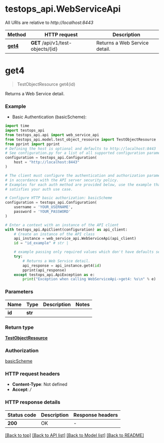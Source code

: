 # testops_api.WebServiceApi

All URIs are relative to *http://localhost:8443*

Method | HTTP request | Description
------------- | ------------- | -------------
[**get4**](WebServiceApi.md#get4) | **GET** /api/v1/test-objects/{id} | Returns a Web Service detail.


# **get4**
> TestObjectResource get4(id)

Returns a Web Service detail.

### Example

* Basic Authentication (basicScheme):
```python
import time
import testops_api
from testops_api.api import web_service_api
from testops_api.model.test_object_resource import TestObjectResource
from pprint import pprint
# Defining the host is optional and defaults to http://localhost:8443
# See configuration.py for a list of all supported configuration parameters.
configuration = testops_api.Configuration(
    host = "http://localhost:8443"
)

# The client must configure the authentication and authorization parameters
# in accordance with the API server security policy.
# Examples for each auth method are provided below, use the example that
# satisfies your auth use case.

# Configure HTTP basic authorization: basicScheme
configuration = testops_api.Configuration(
    username = 'YOUR_USERNAME',
    password = 'YOUR_PASSWORD'
)

# Enter a context with an instance of the API client
with testops_api.ApiClient(configuration) as api_client:
    # Create an instance of the API class
    api_instance = web_service_api.WebServiceApi(api_client)
    id = "id_example" # str | 

    # example passing only required values which don't have defaults set
    try:
        # Returns a Web Service detail.
        api_response = api_instance.get4(id)
        pprint(api_response)
    except testops_api.ApiException as e:
        print("Exception when calling WebServiceApi->get4: %s\n" % e)
```

### Parameters

Name | Type | Description  | Notes
------------- | ------------- | ------------- | -------------
 **id** | **str**|  |

### Return type

[**TestObjectResource**](TestObjectResource.md)

### Authorization

[basicScheme](../README.md#basicScheme)

### HTTP request headers

 - **Content-Type**: Not defined
 - **Accept**: */*

### HTTP response details
| Status code | Description | Response headers |
|-------------|-------------|------------------|
**200** | OK |  -  |

[[Back to top]](#) [[Back to API list]](../README.md#documentation-for-api-endpoints) [[Back to Model list]](../README.md#documentation-for-models) [[Back to README]](../README.md)

